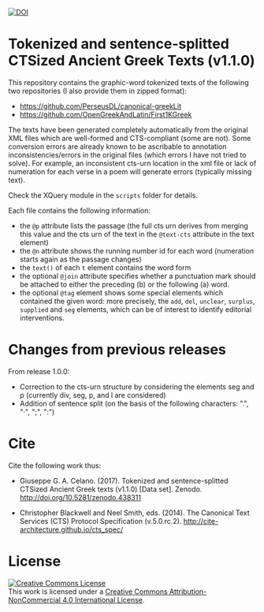 [![DOI](https://zenodo.org/badge/DOI/10.5281/zenodo.438311.svg)](https://doi.org/10.5281/zenodo.438311)
# Tokenized and sentence-splitted CTSized Ancient Greek Texts (v1.1.0)

This repository contains the graphic-word tokenized texts of the following two repositories (I also provide them in zipped format):

* https://github.com/PerseusDL/canonical-greekLit
* https://github.com/OpenGreekAndLatin/First1KGreek

The texts have been generated completely automatically from the original XML files which are well-formed and CTS-compliant (some are not). Some conversion errors are already known to be ascribable to annotation inconsistencies/errors in the original files (which errors I have not tried to solve). For example, an inconsistent cts-urn location in the xml file or lack of numeration for each verse in a poem will generate errors (typically missing text). 

Check the XQuery module in the ```scripts``` folder for details.

Each file contains the following information: 

* the ```@p``` attribute lists the passage (the full cts urn derives from merging this value and the cts urn of the text in the ```@text-cts``` attribute in the text element)
* the ```@n``` attribute shows the running number id for each word (numeration starts again as the passage changes)
* the ```text()``` of each ```t``` element contains the word form
* the optional ```@join``` attribute specifies whether a punctuation mark should be attached to either the preceding (b) or the following (a) word.
* the optional ```@tag``` element shows some special elements which contained the given word: more precisely, the ```add```, ```del```, ```unclear```, ```surplus```, ```supplied``` and ```seg``` elements, which can be of interest to identify editorial interventions. 

# Changes from previous releases
From release 1.0.0:
* Correction to the cts-urn structure by considering the elements seg and p (currently div, seg, p, and l are considered)
* Addition of sentence split (on the basis of the following characters: ".", "·", ";", ":") 

# Cite
Cite the following work thus:

* Giuseppe G. A. Celano. (2017). Tokenized and sentence-splitted CTSized Ancient Greek texts (v1.1.0) [Data set]. Zenodo. http://doi.org/10.5281/zenodo.438311

* Christopher Blackwell and Neel Smith, eds. (2014). The Canonical Text Services (CTS) Protocol Specification (v.5.0.rc.2). http://cite-architecture.github.io/cts_spec/

# License
<a rel="license" href="http://creativecommons.org/licenses/by-nc/4.0/"><img alt="Creative Commons License" style="border-width:0" src="https://i.creativecommons.org/l/by-nc/4.0/88x31.png" /></a><br />This work is licensed under a <a rel="license" href="http://creativecommons.org/licenses/by-nc/4.0/">Creative Commons Attribution-NonCommercial 4.0 International License</a>.
